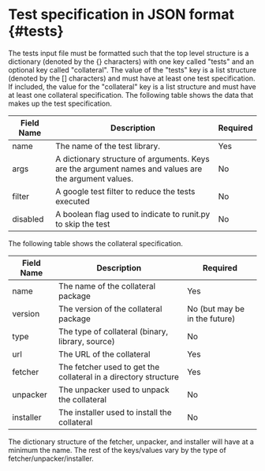 Test specification in JSON format {#tests}
=================================================

The tests input file must be formatted such that the top level structure is a dictionary (denoted by the {} 
characters) with one key called "tests" and an optional key called "collateral". 
The value of the "tests" key is a list structure (denoted by the [] characters) and must have at least one test specification. If included, the value for the "collateral" key is a list structure and must have at least one collateral specification. The following table shows the data that makes up the test specification.

Field Name | Description | Required
-----------|-------------|----------
name | The name of the test library. | Yes
args | A dictionary structure of arguments. Keys are the argument names and values are the argument values. | No
filter | A google test filter to reduce the tests executed | No
disabled | A boolean flag used to indicate to runit.py to skip the test | No

The following table shows the collateral specification.

Field Name | Description | Required
-----------|-------------|----------
name       | The name of the collateral package | Yes
version    | The version of the collateral package | No (but may be in the future)
type       | The type of collateral (binary, library, source) | No
url        | The URL of the collateral | Yes
fetcher    | The fetcher used to get the collateral in a directory structure | Yes
unpacker   | The unpacker used to unpack the collateral | No
installer  | The installer used to install the collateral | No

The dictionary structure of the fetcher, unpacker, and installer will have at a minimum 
the name. The rest of the keys/values vary by the type of fetcher/unpacker/installer.
